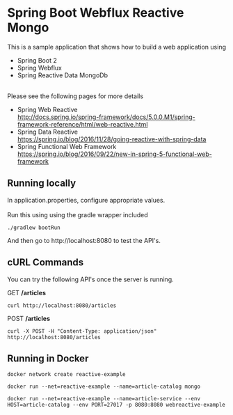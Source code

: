 # Spring Boot Webflux Reactive Mongo

This is a sample application that shows how to build a web application using
 - Spring Boot 2
 - Spring Webflux
 - Spring Reactive Data MongoDb
 
<br/>
Please see the following pages for more details
  
  - Spring Web Reactive <br/><a>http://docs.spring.io/spring-framework/docs/5.0.0.M1/spring-framework-reference/html/web-reactive.html</a>
  - Spring Data Reactive <br/><a>https://spring.io/blog/2016/11/28/going-reactive-with-spring-data</a>
  - Spring Functional Web Framework <br/><a>https://spring.io/blog/2016/09/22/new-in-spring-5-functional-web-framework</a>

## Running locally

In application.properties, configure appropriate values.
<br/>
<br/>
Run this using using the gradle wrapper included

```
./gradlew bootRun
```

And then go to http://localhost:8080 to test the API's.


## cURL Commands

You can try the following API's once the server is running.

GET __/articles__

``` 
curl http://localhost:8080/articles 
```

POST __/articles__

``` 
curl -X POST -H "Content-Type: application/json" http://localhost:8080/articles 
```

## Running in Docker

``` 
docker network create reactive-example 
``` 

``` 
docker run --net=reactive-example --name=article-catalog mongo 
```

``` 
docker run --net=reactive-example --name=article-service --env HOST=article-catalog --env PORT=27017 -p 8080:8080 webreactive-example 
```


